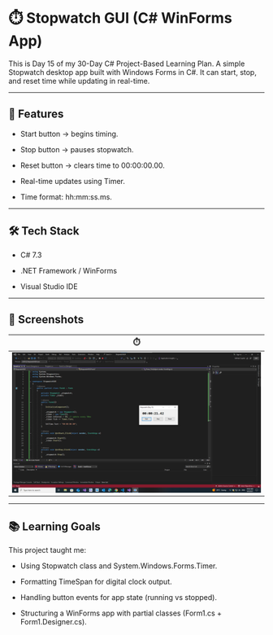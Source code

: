 # ⏱️ Stopwatch GUI (C# WinForms App)

This is Day 15 of my 30-Day C# Project-Based Learning Plan.
A simple Stopwatch desktop app built with Windows Forms in C#.
It can start, stop, and reset time while updating in real-time.

--- 

## 🚀 Features

- Start button → begins timing.

- Stop button → pauses stopwatch.

- Reset button → clears time to 00:00:00.00.

- Real-time updates using Timer.

- Time format: hh:mm:ss.ms.
--- 
## 🛠️ Tech Stack

- C# 7.3

- .NET Framework / WinForms

- Visual Studio IDE
---

## 📸 Screenshots

| ⏱️ | 
|--------------|
| ![Screenshot](./StopWatch.png) |

---

## 📚 Learning Goals

This project taught me:

- Using Stopwatch class and System.Windows.Forms.Timer.

- Formatting TimeSpan for digital clock output.

- Handling button events for app state (running vs stopped).

- Structuring a WinForms app with partial classes (Form1.cs + Form1.Designer.cs).

